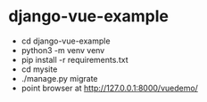 # django-vue-example
- cd django-vue-example
- python3 -m venv venv
- pip install -r requirements.txt
- cd mysite
- ./manage.py migrate
- point browser at http://127.0.0.1:8000/vuedemo/
